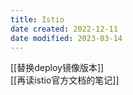 ```yaml
---
title: Istio
date created: 2022-12-11
date modified: 2023-03-14
---
```


[[替换deploy镜像版本]]  
[[再读istio官方文档的笔记]]
